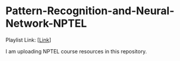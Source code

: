 # Pattern-Recognition-and-Neural-Network-NPTEL

Playlist Link: [[Link](https://www.youtube.com/playlist?list=PLEAYkSg4uSQ2If6TxjdzohtKIbelAKCCu)]

I am uploading NPTEL course resources in this repository.
